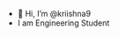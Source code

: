 - 👋 Hi, I’m @kriishna9
- I am Engineering Student
<!---
kriishna9/kriishna9 is a ✨ special ✨ repository because its `README.md` (this file) appears on your GitHub profile.
You can click the Preview link to take a look at your changes.
--->
